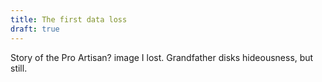 ```yaml
---
title: The first data loss
draft: true
---
```


Story of the Pro Artisan? image I lost.
Grandfather disks
hideousness, but still.
